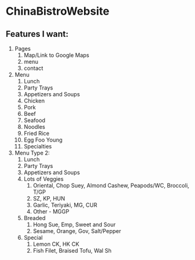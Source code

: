 # ChinaBistroWebsite

## Features I want:
1. Pages
    1. Map/Link to Google Maps
    2. menu
    3. contact
2. Menu
    1. Lunch
    2. Party Trays
    3. Appetizers and Soups
    4. Chicken
    5. Pork
    6. Beef
    7. Seafood
    8. Noodles
    9. Fried Rice
    10. Egg Foo Young
    11. Specialties
3.  Menu Type 2:
    1. Lunch
    2. Party Trays
    3. Appetizers and Soups
    4. Lots of Veggies
        1. Oriental, Chop Suey, Almond Cashew, Peapods/WC, Broccoli, T/GP
        2. SZ, KP, HUN
        3. Garlic, Teriyaki, MG, CUR
        4. Other - MGGP
    5. Breaded
        1. Hong Sue, Emp, Sweet and Sour
        2. Sesame, Orange, Gov, Salt/Pepper
    6. Special
        1. Lemon CK, HK CK
        2. Fish Filet, Braised Tofu, Wal Sh